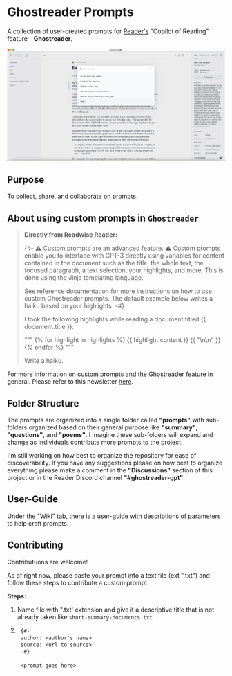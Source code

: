 # Ghostreader Prompts

A collection of user-created prompts for [Reader's](https://readwise.io/read) "Copilot of Reading" feature - **Ghostreader**.

![ghostreader-prompt](/images/ghostreader-prompt-screenshot.jpg)

## Purpose

To collect, share, and collaborate on prompts.

## About using custom prompts in `Ghostreader`

> **Directly from Readwise Reader:**
>
> {#- ⚠️ Custom prompts are an advanced feature. ⚠️
> Custom prompts enable you to interface with GPT-3 directly using variables for content contained in the document such as the title, the whole text, the focused paragraph, a text selection, your highlights, and more. This is done using the Jinja templating language.
>
> See reference documentation for more instructions on how to use custom Ghostreader prompts. The default example below writes a haiku based on your highlights. -#}
>
> I took the following highlights while reading a document titled {{ document.title }}:
>
> """
> {% for highlight in highlights %}
> {{ highlight.content }} {{ "\n\n" }}
> {% endfor %}
> """
>
> Write a haiku.

For more information on custom prompts and the Ghostreader feature in general. Please refer to this newsletter [here](https://readwise.io/reader/shared/01ha2p6ej8fke512v151ngvx3n).

## Folder Structure

The prompts are organized into a single folder called **"prompts"** with sub-folders organized based on their general purpose like **"summary"**, **"questions"**, and **"poems"**. I imagine these sub-folders will expand and change as individuals contribute more prompts to the project.

I'm still working on how best to organize the repository for ease of discoverability. If you have any suggestions please on how best to organize everything please make a comment in the **"Discussions"** section of this project or in the Reader Discord channel **"#ghostreader-gpt"**.

## User-Guide

Under the "Wiki" tab, there is a user-guide with descriptions of parameters to help craft prompts.

## Contributing

Contributuons are welcome!

As of right now, please paste your prompt into a text file (ext ".txt") and follow these steps to contribute a custom prompt.

**Steps:**

1. Name file with ".txt' extension and give it a descriptive title that is not already taken like `short-summary-documents.txt`

2. ```text
    {#-
    author: <author's name>
    source: <url to source>
    -#}

    <prompt goes here>
    ```
